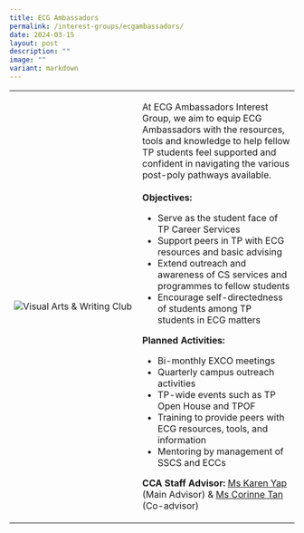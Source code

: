 ```yaml
---
title: ECG Ambassadors
permalink: /interest-groups/ecgambassadors/
date: 2024-03-15
layout: post
description: ""
image: ""
variant: markdown
---
```

<div>
    <table>
        <tbody><tr>
            <td style="width:45%"><img src="https://hosting.photobucket.com/images/i/tracyng81/ECG_Square.png?width=300&amp;height=4300&amp;fit=bounds" style="display:block;margin-left:auto;margin-right:auto;" alt="Visual Arts &amp; Writing Club"></td>
            <td>
                <p>
At ECG Ambassadors Interest Group, we aim to equip ECG Ambassadors with the resources, tools and knowledge to help fellow TP students feel supported and confident in navigating the various post-poly pathways available.<br> <br><b>Objectives:</b>
							</p>
                    <ul>
                        <li>Serve as the student face of TP Career Services</li>
                        <li> Support peers in TP with ECG resources and basic advising</li>
                        <li>Extend outreach and awareness of CS services and programmes to fellow students</li>
											<li>Encourage self-directedness of students among TP students in ECG matters</li>
                    </ul>
							<p>
	<b>Planned Activities:</b>
							</p>
                    <ul>
                        <li>Bi-monthly EXCO meetings</li>
                        <li>Quarterly campus outreach activities </li>
                        <li>TP-wide events such as TP Open House and TPOF </li>
											<li>Training to provide peers with ECG resources, tools, and information</li>
														<li>Mentoring by management of SSCS and ECCs</li>
                    </ul>
							<p>
                    <b>CCA Staff Advisor:</b> <a href="mailto:Karen_Yap@tp.edu.sg">Ms Karen Yap</a> (Main Advisor) &amp; <a href="mailto:Corinne_Cheng_Hong_TAN@tp.edu.sg">Ms Corinne Tan</a> (Co-advisor)<br>
                </p>
            </td>
        </tr>
    </tbody></table>
</div>